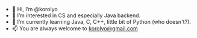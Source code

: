 - 👋 Hi, I’m @korolyo
- 👀 I’m interested in CS and especially Java backend.
- 🌱 I’m currently learning Java, C, C++, little bit of Python (who doesn't?).
- 📫 You are always welcome to korolyo@gmail.com

<!---
korolyo/korolyo is a ✨ special ✨ repository because its `README.md` (this file) appears on your GitHub profile.
You can click the Preview link to take a look at your changes.
--->

